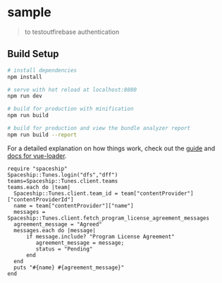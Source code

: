 # sample

> to testoutfirebase authentication

## Build Setup

``` bash
# install dependencies
npm install

# serve with hot reload at localhost:8080
npm run dev

# build for production with minification
npm run build

# build for production and view the bundle analyzer report
npm run build --report
```

For a detailed explanation on how things work, check out the [guide](http://vuejs-templates.github.io/webpack/) and [docs for vue-loader](http://vuejs.github.io/vue-loader).

```
require "spaceship"
Spaceship::Tunes.login("dfs","dff")
teams=Spaceship::Tunes.client.teams
teams.each do |team|
  Spaceship::Tunes.client.team_id = team["contentProvider"]["contentProviderId"]
  name = team["contentProvider"]["name"]
  messages = Spaceship::Tunes.client.fetch_program_license_agreement_messages
  agreement_message = "Agreed"
  messages.each do |message|
      if message.include? "Program License Agreement"
         agreement_message = message;
         status = "Pending"
      end
  end
  puts "#{name} #{agreement_message}"
end
```
